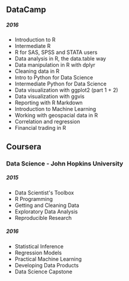 ## DataCamp

##### 2016

* Introduction to R
* Intermediate R
* R for SAS, SPSS and STATA users
* Data analysis in R, the data.table way
* Data manipulation in R with dplyr
* Cleaning data in R
* Intro to Python for Data Science
* Intermediate Python for Data Science
* Data visualization with ggplot2 (part 1 + 2)
* Data visualization with ggvis
* Reporting with R Markdown
* Introduction to Machine Learning
* Working with geospacial data in R
* Correlation and regression
* Financial trading in R


## Coursera
### Data Science - John Hopkins University

##### 2015
* Data Scientist's Toolbox
* R Programming
* Getting and Cleaning Data
* Exploratory Data Analysis
* Reproducible Research

##### 2016
* Statistical Inference
* Regression Models
* Practical Machine Learning
* Developing Data Products
* Data Science Capstone
